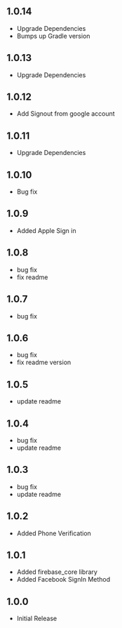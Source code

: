 ## 1.0.14

- Upgrade Dependencies
- Bumps up Gradle version

## 1.0.13

- Upgrade Dependencies

## 1.0.12

- Add Signout from google account

## 1.0.11

- Upgrade Dependencies

## 1.0.10

- Bug fix

## 1.0.9

- Added Apple Sign in

## 1.0.8

- bug fix
- fix readme

## 1.0.7

- bug fix

## 1.0.6

- bug fix
- fix readme version

## 1.0.5

- update readme

## 1.0.4

- bug fix
- update readme

## 1.0.3

- bug fix
- update readme

## 1.0.2

- Added Phone Verification

## 1.0.1

- Added firebase_core library
- Added Facebook SignIn Method

## 1.0.0

- Initial Release
